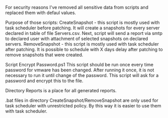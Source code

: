 For security reasons I've removed all sensitive data from scripts and replaced them with defaul values.

Purpose of those scripts:
CreateSnapshot - this script is mostly used with task scheduler before patching. It will create a snapshots for every server declared in table of file Servers.csv. Next, script will send a report via smtp to declared user with attachment of selected snapshots on declared servers.
RemoveSnapshot - this script is mostly used with task scheduler after patching. It is possible to schedule with X days delay after patching to remove snapshots that were created.

Script Encrypt Password.ps1
This script should be run once every time password for vmware has been changed. After running it once, it is not necessary to run it until change of the password.
This script will ask for a password and encrypt this to the file.

Directory Reports is a place for all generated reports.

.bat files in directory CreateSnapshot/RemoveSnapshot are only used for task scheduler with unrestricted policy. By this way it is easier to use them with task scheduler.